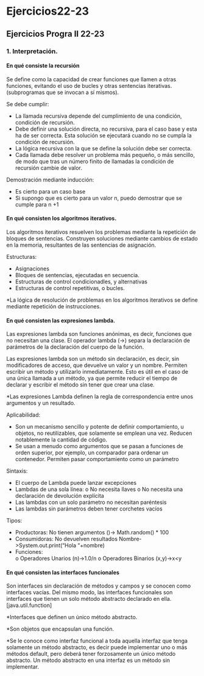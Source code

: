 # Ejercicios22-23
## Ejercicios Progra II 22-23

### 1.	Interpretación.

#### En qué consiste la recursión

Se define como la capacidad de crear funciones que llamen a otras funciones, evitando el uso de bucles y otras sentencias iterativas. (subprogramas que se invocan a sí mismos).

Se debe cumplir:
-	La llamada recursiva depende del cumplimiento de una condición, condición de recursión.
-	Debe definir una solución directa, no recursiva, para el caso base y esta ha de ser correcta. Esta solución se ejecutará cuando no se cumpla la condición de recursión.
-	La lógica recursiva con la que se define la solución debe ser correcta.
-	Cada llamada debe resolver un problema más pequeño, o más sencillo, de modo que tras un número finito de llamadas la condición de recursión cambie de valor.

Demostración mediante inducción:
-	Es cierto para un caso base
-	 Si supongo que es cierto para un valor n, puedo demostrar que se cumple para n +1

#### En qué consisten los algoritmos iterativos.

Los algoritmos iterativos resuelven los problemas mediante la repetición de bloques de sentencias. Construyen soluciones mediante cambios de estado en la memoria, resultantes de las sentencias de asignación.

Estructuras:
-	Asignaciones
-	Bloques de sentencias, ejecutadas en secuencia.
-	Estructuras de control condicionadles, y alternativas
-	Estructuras de control repetitivas, o bucles.

*La lógica de resolución de problemas en los algoritmos iterativos se define mediante repetición de instrucciones.


#### En qué consisten las expresiones lambda.

Las expresiones lambda son funciones anónimas, es decir, funciones que no necesitan una clase. El operador lambda (->) separa la declaración de parámetros de la declaración del cuerpo de la función.

Las expresiones lambda son un método sin declaración, es decir, sin modificadores de acceso, que devuelve un valor y un nombre. Permiten escribir un método y utilizarlo inmediatamente. Esto es útil en el caso de una única llamada a un método, ya que permite reducir el tiempo de declarar y escribir el método sin tener que crear una clase.

*Las expresiones Lambda definen la regla de correspondencia entre unos argumentos y un resultado.

Aplicabilidad:
-	Son un mecanismo sencillo y potente de definir comportamiento, u objetos, no reutilizables, que solamente se emplean una vez. Reducen notablemente la cantidad de código.
-	Se usan a menudo como argumentos que se pasan a funciones de orden superior, por ejemplo, un comparador para ordenar un contenedor. Permiten pasar comportamiento como un parámetro

Sintaxis:
-	El cuerpo de Lambda puede lanzar excepciones
-	Lambdas de una sola línea:
     o	No necesita llaves
     o	No necesita una declaración de devolución explícita
-	Las lambdas con un solo parámetro no necesitan paréntesis
-	Las lambdas sin parámetros deben tener corchetes vacíos

Tipos:
-	Productoras: No tienen argumentos
     ()-> Math.random() * 100
-	Consumidoras: No devuelven resultados
     Nombre->System.out.print(“Hola “+nombre)
-	Funciones:  
     o	Operadores Unarios
     (n)->1.0/n
     o	Operadores Binarios
     (x,y)->x<y

     
#### En qué consisten las interfaces funcionales

Son interfaces sin declaración de métodos y campos y se conocen como interfaces vacías. Del mismo modo, las interfaces funcionales son interfaces que tienen un solo método abstracto declarado en ella. [java.util.function]

*Interfaces que definen un único método abstracto.

*Son objetos que encapsulan una función.

*Se le conoce como interfaz funcional a toda aquella interfaz que tenga solamente un método abstracto, es decir puede implementar uno o más métodos default, pero deberá tener forzosamente un único método abstracto. Un método abstracto en una interfaz es un método sin implementar.

